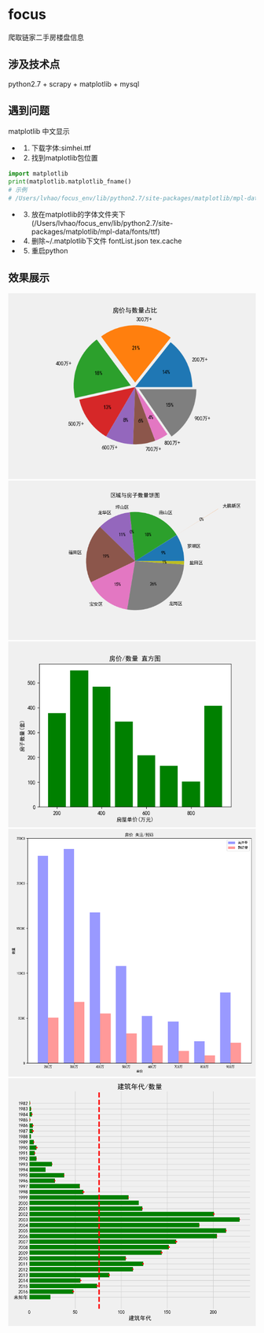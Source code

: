 # focus
爬取链家二手房楼盘信息
## 涉及技术点
python2.7 + scrapy + matplotlib + mysql

## 遇到问题
matplotlib 中文显示
* 1. 下载字体:simhei.ttf
* 2. 找到matplotlib包位置
```python
import matplotlib 
print(matplotlib.matplotlib_fname()
# 示例
# /Users/lvhao/focus_env/lib/python2.7/site-packages/matplotlib/mpl-data/matplotlibrc
```
* 3. 放在matplotlib的字体文件夹下(/Users/lvhao/focus_env/lib/python2.7/site-packages/matplotlib/mpl-data/fonts/ttf)
* 4. 删除~/.matplotlib下文件 fontList.json tex.cache
* 5. 重启python

## 效果展示
![房屋价格占比饼图](https://github.com/lvhao/focus/blob/master/focus/resources/Figure_3.png)
![房屋区域占比饼图](https://github.com/lvhao/focus/blob/master/focus/resources/Figure_4.png)
![房价数量直方图](https://github.com/lvhao/focus/blob/master/focus/resources/Figure_1.png)
![房价/关注,到访直方图](https://github.com/lvhao/focus/blob/master/focus/resources/Figure_2.png)
![房屋建筑年代数量关系图](https://github.com/lvhao/focus/blob/master/focus/resources/Figure_5.png)
